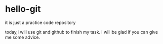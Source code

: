 # hello-git
it is just a practice code repository

today,i will use git and github to finish my task.
i will be glad if you can give me some advice.

